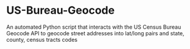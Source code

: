 # US-Bureau-Geocode
An automated Python script that interacts with the US Census Bureau Geocode API to geocode street addresses into lat/long pairs and state, county, census tracts codes
